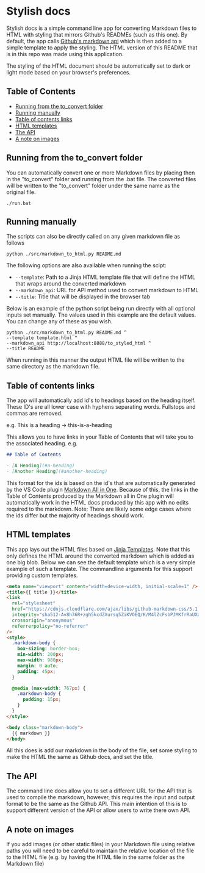 # Stylish docs <!-- omit in toc -->

Stylish docs is a simple command line app for converting Markdown files to HTML with styling that mirrors Github's READMEs (such as this one). By default, the app calls [Github's markdown api](https://docs.github.com/en/rest/markdown) which is then added to a simple template to apply the styling. The HTML version of this README that is in this repo was made using this application.

The styling of the HTML document should be automatically set to dark or light mode based on your browser's preferences.

## Table of Contents <!-- omit in toc -->

- [Running from the to_convert folder](#running-from-the-to_convert-folder)
- [Running manually](#running-manually)
- [Table of contents links](#table-of-contents-links)
- [HTML templates](#html-templates)
- [The API](#the-api)
- [A note on images](#a-note-on-images)

## Running from the to_convert folder

You can automatically convert one or more Markdown files by placing then in the "to_convert" folder and running from the .bat file. The converted files will be written to the "to_convert" folder under the same name as the original file.

```
./run.bat
```

## Running manually

The scripts can also be directly called on any given markdown file as follows

```
python ./src/markdown_to_html.py README.md
```

The following options are also available when running the scipt:

- `--template`: Path to a Jinja HTML template file that will define the HTML that wraps around the converted markdown
- `--markdown_api`: URL for API method used to convert markdown to HTML
- `--title`: Title that will be displayed in the browser tab

Below is an example of the python script being run directly with all optional inputs set manually. The values used in this example are the default values. You can change any of these as you wish.

```
python ./src/markdown_to_html.py README.md ^
--template template.html ^
--markdown_api http://localhost:8888/to_styled_html ^
--title README
```

When running in this manner the output HTML file will be written to the same directory as the markdown file.

## Table of contents links

The app will automatically add id's to headings based on the heading itself. These ID's are all lower case with hyphens separating words. Fullstops and commas are removed.

e.g.
This is a heading -> this-is-a-heading

This allows you to have links in your Table of Contents that will take you to the associated heading. e.g.

```markdown
## Table of Contents

- [A Heading](#a-heading)
- [Another Heading](#another-heading)
```

This format for the ids is based on the id's that are automatically generated by the VS Code plugin [Markdown All in One](https://marketplace.visualstudio.com/items?itemName=yzhang.markdown-all-in-one). Because of this, the links in the Table of Contents produced by the Markdown all in One plugin will automatically work in the HTML docs produced by this app with no edits required to the markdown. Note: There are likely some edge cases where the ids differ but the majority of headings should work.

## HTML templates

This app lays out the HTML files based on [Jinja Templates](https://jinja.palletsprojects.com/en/3.0.x/). Note that this only defines the HTML around the converted markdown which is added as one big blob. Below we can see the default template which is a very simple example of such a template. The commandline arguments for this support providing custom templates.

```html
<meta name="viewport" content="width=device-width, initial-scale=1" />
<title>{{ title }}</title>
<link
  rel="stylesheet"
  href="https://cdnjs.cloudflare.com/ajax/libs/github-markdown-css/5.1.0/github-markdown.css"
  integrity="sha512-Av8h36R+zgh5kcdZXursq5ZiKVOEQ/K/M4lZcFsbPJMKfrRaUXatxZERx2s6LzAfVUcWg90Yycl4Gsfdgfd29A=="
  crossorigin="anonymous"
  referrerpolicy="no-referrer"
/>
<style>
  .markdown-body {
    box-sizing: border-box;
    min-width: 200px;
    max-width: 980px;
    margin: 0 auto;
    padding: 45px;
  }

  @media (max-width: 767px) {
    .markdown-body {
      padding: 15px;
    }
  }
</style>

<body class="markdown-body">
  {{ markdown }}
</body>
```

All this does is add our markdown in the body of the file, set some styling to make the HTML the same as Github docs, and set the title.

## The API

The command line does allow you to set a different URL for the API that is used to compile the markdown, however, this requires the input and output format to be the same as the Github API. This main intention of this is to support different version of the API or allow users to write there own API.

## A note on images

If you add images (or other static files) in your Markdown file using relative paths you will need to be careful to maintain the relative location of the file to the HTML file (e.g. by having the HTML file in the same folder as the Markdown file)

